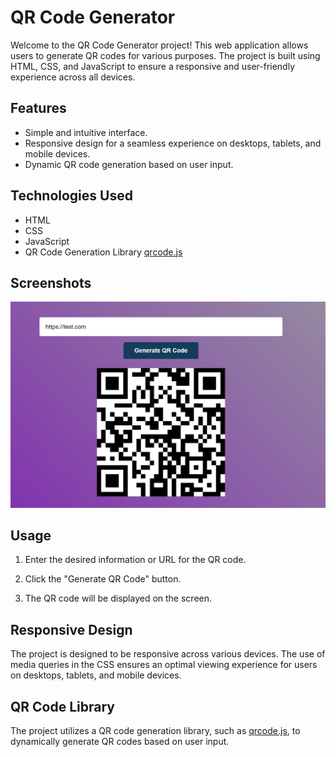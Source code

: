 # QR Code Generator

Welcome to the QR Code Generator project! This web application allows users to generate QR codes for various purposes. The project is built using HTML, CSS, and JavaScript to ensure a responsive and user-friendly experience across all devices.

## Features

- Simple and intuitive interface.
- Responsive design for a seamless experience on desktops, tablets, and mobile devices.
- Dynamic QR code generation based on user input.

## Technologies Used

- HTML
- CSS
- JavaScript
- QR Code Generation Library [qrcode.js](https://davidshimjs.github.io/qrcodejs/)

## Screenshots

![App View](./assets/qrscreen.png)  

## Usage

1. Enter the desired information or URL for the QR code.

2. Click the "Generate QR Code" button.

3. The QR code will be displayed on the screen.

## Responsive Design

The project is designed to be responsive across various devices. The use of media queries in the CSS ensures an optimal viewing experience for users on desktops, tablets, and mobile devices.

## QR Code Library

The project utilizes a QR code generation library, such as [qrcode.js](https://davidshimjs.github.io/qrcodejs/), to dynamically generate QR codes based on user input.